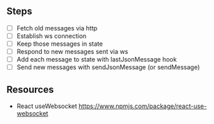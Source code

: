 ## Steps

- [ ] Fetch old messages via http
- [ ] Establish ws connection
- [ ] Keep those messages in state
- [ ] Respond to new messages sent via ws
- [ ] Add each message to state with lastJsonMessage hook
- [ ] Send new messages with sendJsonMessage (or sendMessage)

## Resources

- React useWebsocket https://www.npmjs.com/package/react-use-websocket